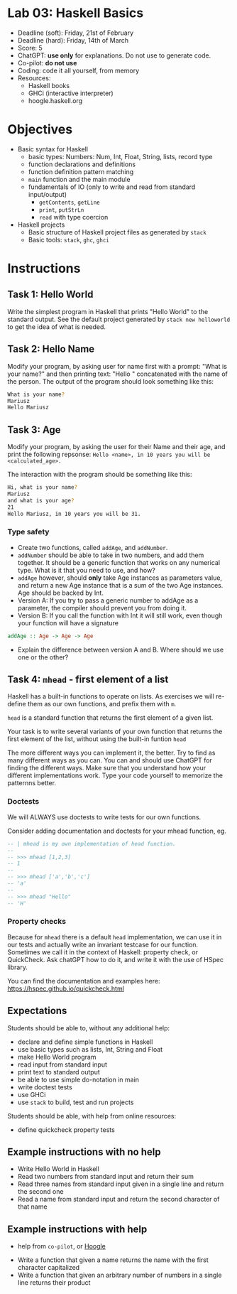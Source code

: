 # Lab 03: Haskell Basics

* Deadline (soft): Friday, 21st of February
* Deadline (hard): Friday, 14th of March
* Score: 5
* ChatGPT: **use only** for explanations. Do not use to generate code.
* Co-pilot: **do not use**
* Coding: code it all yourself, from memory
* Resources:
   * Haskell books
   * GHCi (interactive interpreter)
   * hoogle.haskell.org


# Objectives

* Basic syntax for Haskell
   * basic types: Numbers: Num, Int, Float, String, lists, record type
   * function declarations and definitions
   * function definition pattern matching
   * `main` function and the main module
   * fundamentals of IO (only to write and read from standard input/output)
      * `getContents`, `getLine`
      * `print`, `putStrLn`
      * `read` with type coercion
* Haskell projects
   * Basic structure of Haskell project files as generated by `stack`
   * Basic tools: `stack`, `ghc`, `ghci`


# Instructions

## Task 1: Hello World

Write the simplest program in Haskell that prints "Hello World" to the standard output.
See the default project generated by `stack new helloworld` to get the idea of what is needed.


## Task 2: Hello Name

Modify your program, by asking user for name first with a prompt: "What is your name?"
and then printing text: "Hello " concatenated with the name of the person.
The output of the program should look something like this:

```bash
What is your name?
Mariusz
Hello Mariusz
```


## Task 3: Age

Modify your program, by asking the user for their Name and their age,
and print the following repsonse:
`Hello <name>, in 10 years you will be <calculated_age>.`

The interaction with the program should be something like this:
```bash
Hi, what is your name?
Mariusz
and what is your age?
21
Hello Mariusz, in 10 years you will be 31.
```


### Type safety

* Create two functions, called `addAge`, and `addNumber`. 
* `addNumber` should be able to take in two numbers, and add them together. It should be a generic function that works on any numerical type. What is it that you need to use, and how?
* `addAge` however, should **only** take Age instances as parameters value, and return a new Age instance that is a sum of the two Age instances.  Age should be backed by Int. 
* Version A: If you try to pass a generic number to addAge as a parameter, the compiler should prevent you from doing it.
* Version B: If you call the function with Int it will still work, even though your function will have a signature
```haskell
addAge :: Age -> Age -> Age 
```
* Explain the difference between version A and B. Where should we use one or the other?



## Task 4: `mhead` - first element of a list

Haskell has a built-in functions to operate on lists. As exercises we will re-define them as our own functions, and prefix them with `m`.

`head` is a standard function that returns the first element of a given list.

Your task is to write several variants of your own function that returns the first element of the list, without using the built-in funtion `head`

The more different ways you can implement it, the better. Try to find as many different ways as you can. You can and should use ChatGPT for finding the different ways.
Make sure that you understand how your different implementations work.
Type your code yourself to memorize the patternns better.


### Doctests

We will ALWAYS use doctests to write tests for our own functions. 

Consider adding documentation and doctests for your mhead function, eg.

```haskell
-- | mhead is my own implementation of head function.
--
-- >>> mhead [1,2,3]
-- 1
--
-- >>> mhead ['a','b','c']
-- 'a'
--
-- >>> mhead "Hello"
-- 'H'
```


### Property checks

Because for `mhead` there is a default `head` implementation, we can use it in our tests and actually write an invariant testcase for our function.
Sometimes we call it in the context of Haskell: property check, or QuickCheck.
Ask chatGPT how to do it, and write it with the use of HSpec library.

You can find the documentation and examples here:
https://hspec.github.io/quickcheck.html



## Expectations
Students should be able to, without any additional help:
  * declare and define simple functions in Haskell
  * use basic types such as lists, Int, String and Float
  * make Hello World program
  * read input from standard input
  * print text to standard output
  * be able to use simple do-notation in main
  * write doctest tests
  * use GHCi
  * use `stack` to build, test and run projects

Students should be able, with help from online resources:
  * define quickcheck property tests

## Example instructions with no help

  * Write Hello World in Haskell
  * Read two numbers from standard input and return their sum
  * Read three names from standard input given in a single line and return the second one
  * Read a name from standard input and return the second character of that name

## Example instructions with help

 - help from `co-pilot`, or [Hoogle](hoogle.haskell.org)

  * Write a function that given a name returns the name with the first character capitalized
  * Write a function that given an arbitrary number of numbers in a single line returns their product